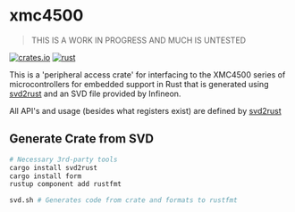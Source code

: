 # xmc4500

> THIS IS A WORK IN PROGRESS AND MUCH IS UNTESTED

[![crates.io](https://img.shields.io/crates/v/xmc4500.svg)](https://crates.io/crates/xmc4500)
[![rust](https://github.com/xmc-rs/xmc4500/workflows/Rust/badge.svg)](https://github.com/xmc-rs/xmc4500/workflows/Rust/badge.svg)

This is a 'peripheral access crate' for interfacing to the XMC4500 series of microcontrollers for embedded support in Rust that is generated using [svd2rust](https://docs.rs/svd2rust) and an SVD file provided by Infineon.

All API's and usage (besides what registers exist) are defined by [svd2rust](https://docs.rs/svd2rust)

## Generate Crate from SVD

```bash
# Necessary 3rd-party tools
cargo install svd2rust
cargo install form
rustup component add rustfmt

svd.sh # Generates code from crate and formats to rustfmt
```
